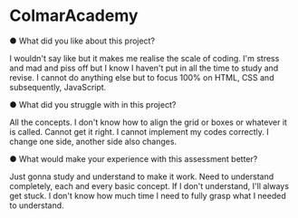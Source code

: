 # ColmarAcademy

●	What did you like about this project?

I wouldn't say like but it makes me realise the scale of coding. I'm stress and mad and piss off but I know I haven't put in all the time to study and revise. I cannot do anything else but to focus 100% on HTML, CSS and subsequently, JavaScript. 

●	What did you struggle with in this project?

All the concepts. I don't know how to align the grid or boxes or whatever it is called. Cannot get it right. I cannot implement my codes correctly. I change one side, another side also changes. 

●	What would make your experience with this assessment better?

Just gonna study and understand to make it work. Need to understand completely, each and every basic concept. If I don't understand, I'll always get stuck. I don't know how much time I need to fully grasp what I needed to understand. 
